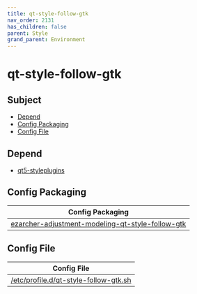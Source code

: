 ```yaml
---
title: qt-style-follow-gtk
nav_order: 2131
has_children: false
parent: Style
grand_parent: Environment
---
```



# qt-style-follow-gtk


## Subject

* [Depend](#depend)
* [Config Packaging](#config-packaging)
* [Config File](#config-file)


## Depend

* [qt5-styleplugins](https://samwhelp.github.io/ezarcher-adjustment/read/subject/environment/style/qt5-styleplugins.html)


## Config Packaging

| Config Packaging |
| --- |
| [ezarcher-adjustment-modeling-qt-style-follow-gtk](https://github.com/samwhelp/ezarcher-adjustment/tree/main/project/ezarcher-adjustment-system/ezarcher-adjustment-packaging/pack/core/style/ezarcher-adjustment-modeling-qt-style-follow-gtk) |


## Config File

| Config File |
| --- |
| [/etc/profile.d/qt-style-follow-gtk.sh](https://github.com/samwhelp/ezarcher-adjustment/blob/main/project/ezarcher-adjustment-system/ezarcher-adjustment-packaging/pack/core/style/ezarcher-adjustment-modeling-qt-style-follow-gtk/asset/overlay/etc/profile.d/qt-style-follow-gtk.sh) |
